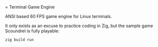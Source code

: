 = Terminal Game Engine

ANSI based 60 FPS game engine for Linux terminals.

It only exists as an excuse to practice coding in Zig, but the sample game
Scoundrel is fully playable:

```
zig build run
```
